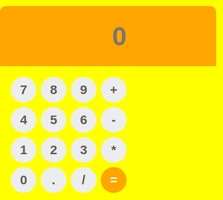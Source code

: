 <html>
<head>
<meta charset="utf-8">
<title>Calculator </title>
	<link rel="stylesheet" href="style.css">
	<style>
		body, html {
	background: yellow;
	margin: 0;
	padding: 0;
}

.container {
	position: fixed;
	top: 50%;
	left: 50%;
	transform: translate(-50%, -50%);
	background: #fff;
	box-shadow: 0 4px 8px 0 rgba(0,0,0,0.2), 0 6px 20px 0 rgba(0,0,0,0.2);
	border-radius: 14px;
	padding-bottom: 20px;
	width: 320px;
	
}
.display {
	width: 100%;
	height: 60px;
	padding: 40px 0;
	background: orange;
	border-top-left-radius: 14px;
	border-top-right-radius: 14px;
}
.buttons {
	padding: 20px 20px 0 20px;
}
.row {
	width: 280px;
	float: left;
}
input[type=button] {
	width: 60px;
	height: 60px;
	float: left;
	padding: 0;
	margin: 5px;
	box-sizing: border-box;
	background: #ecedef;
	border: none;
	font-size: 30px;
	line-height: 30px;
	border-radius: 50%;
	font-weight: 700;
	color: #5E5858;
	cursor: pointer;
	
}
input[type=text] {
	width: 270px;
	height: 60px;
	float: left;
	padding: 0;
	box-sizing: border-box;
	border: none;
	background: none;
	color: #ffffff;
	text-align: right;
	font-weight: 700;
	font-size: 60px;
	line-height: 60px;
	margin: 0 25px;
	
}
.red {
	background: orange !important;
	color: white !important;
	
}
	</style>
</head>
<body>
	<script>
	function calcNumbers(result){
		form.displayResult.value=form.displayResult.value+result;	
	}
	</script>
	<div class="container">
		<form name="form">
		<div class="display">
			<input type="text" placeholder="0" name="displayResult" />
		</div>
			<div class="buttons">
			  <div class="row">
				<input type="button" name="b7" value="7" onClick="calcNumbers(b7.value)">
				  <input type="button" name="b8" value="8" onClick="calcNumbers(b8.value)">
				  <input type="button" name="b9" value="9" onClick="calcNumbers(b9.value)">
				  <input type="button" name="addb" value="+" onClick="calcNumbers(addb.value)">
				</div>
				<div class="row">
				<input type="button" name="b4" value="4" onClick="calcNumbers(b4.value)">
				  <input type="button" name="b5" value="5" onClick="calcNumbers(b5.value)">
				  <input type="button" name="b6" value="6" onClick="calcNumbers(b6.value)">
				  <input type="button" name="subb" value="-" onClick="calcNumbers(subb.value)">
				</div>
				<div class="row">
				<input type="button" name="b1" value="1" onClick="calcNumbers(b1.value)">
				  <input type="button" name="b2" value="2" onClick="calcNumbers(b2.value)">
				  <input type="button" name="b3" value="3" onClick="calcNumbers(b3.value)">
				  <input type="button" name="mulb" value="*" onClick="calcNumbers(mulb.value)">
				</div>
				<div class="row">
				<input type="button" name="b0" value="0" onClick="calcNumbers(b0.value)">
				  <input type="button" name="potb" value="." onClick="calcNumbers(potb.value)">
				  <input type="button" name="divb" value="/" onClick="calcNumbers(divb.value)">
				  <input type="button" class="red" value="=" onClick="displayResult.value=eval(displayResult.value)">
				</div>
			</div>
		</form>
	</div>
</body>
</html>

